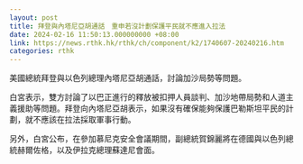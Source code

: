 ```yaml
---
layout: post
title: 拜登與內塔尼亞胡通話　重申若沒計劃保護平民就不應進入拉法
date: 2024-02-16 11:50:13.000000000 +08:00
link: https://news.rthk.hk/rthk/ch/component/k2/1740607-20240216.htm
categories: rthk
---
```


美國總統拜登與以色列總理內塔尼亞胡通話，討論加沙局勢等問題。

白宮表示，雙方討論了以巴正進行的釋放被扣押人員談判、加沙地帶局勢和人道主義援助等問題。拜登向內塔尼亞胡表示，如果沒有確保能夠保護巴勒斯坦平民的計劃，就不應該在拉法採取軍事行動。

另外，白宮公布，在參加慕尼克安全會議期間，副總統賀錦麗將在德國與以色列總統赫爾佐格，以及伊拉克總理蘇達尼會面。
